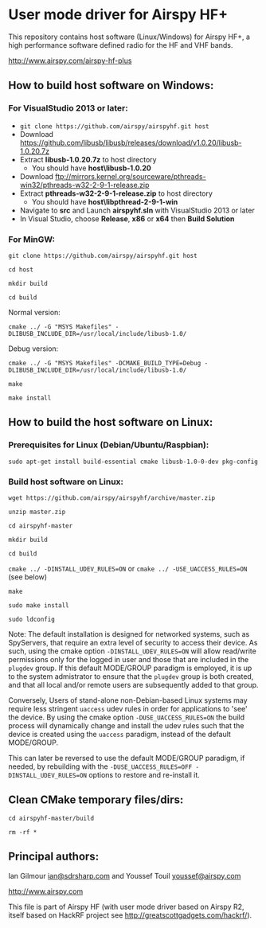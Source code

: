 # User mode driver for Airspy HF+ 

This repository contains host software (Linux/Windows) for Airspy HF+, a high performance software defined radio for the HF and VHF bands.

http://www.airspy.com/airspy-hf-plus

## How to build host software on Windows:

### For VisualStudio 2013 or later:

* `git clone https://github.com/airspy/airspyhf.git host`
* Download https://github.com/libusb/libusb/releases/download/v1.0.20/libusb-1.0.20.7z
* Extract **libusb-1.0.20.7z** to host directory
  * You should have **host\libusb-1.0.20**
* Download ftp://mirrors.kernel.org/sourceware/pthreads-win32/pthreads-w32-2-9-1-release.zip
* Extract **pthreads-w32-2-9-1-release.zip** to host directory
  * You should have **host\libpthread-2-9-1-win**
* Navigate to **src** and Launch **airspyhf.sln** with VisualStudio 2013 or later
* In Visual Studio, choose **Release**, **x86** or **x64** then **Build Solution**

### For MinGW:

`git clone https://github.com/airspy/airspyhf.git host`

`cd host`

`mkdir build`

`cd build`

Normal version:

`cmake ../ -G "MSYS Makefiles" -DLIBUSB_INCLUDE_DIR=/usr/local/include/libusb-1.0/`

Debug version:

`cmake ../ -G "MSYS Makefiles" -DCMAKE_BUILD_TYPE=Debug -DLIBUSB_INCLUDE_DIR=/usr/local/include/libusb-1.0/`

`make`

`make install`


## How to build the host software on Linux:

### Prerequisites for Linux (Debian/Ubuntu/Raspbian):


`sudo apt-get install build-essential cmake libusb-1.0-0-dev pkg-config`


### Build host software on Linux:

`wget https://github.com/airspy/airspyhf/archive/master.zip`

`unzip master.zip`

`cd airspyhf-master`

`mkdir build`

`cd build`

`cmake ../ -DINSTALL_UDEV_RULES=ON` or
`cmake ../ -USE_UACCESS_RULES=ON` (see below)

`make`

`sudo make install`

`sudo ldconfig`

Note: The default installation is designed for networked systems, such as SpyServers, that require an extra level of security to access their device. As such, using the cmake option `-DINSTALL_UDEV_RULES=ON` will allow read/write permissions only for the logged in user and those that are included in the `plugdev` group. If this default MODE/GROUP paradigm is employed, it is up to the system admistrator to ensure that the `plugdev` group is both created, and that all local and/or remote users are subsequently added to that group. 

Conversely, Users of stand-alone non-Debian-based Linux systems may require less stringent `uaccess` udev rules in order for applications to 'see' the device. By using the cmake option `-DUSE_UACCESS_RULES=ON` the build process will dynamically change and install the udev rules such that the device is created using the `uaccess` paradigm, instead of the default MODE/GROUP.

This can later be reversed to use the default MODE/GROUP paradigm, if needed, by rebuilding with the `-DUSE_UACCESS_RULES=OFF -DINSTALL_UDEV_RULES=ON` options to restore and re-install it.

## Clean CMake temporary files/dirs:

`cd airspyhf-master/build`

`rm -rf *`


## Principal authors:

Ian Gilmour <ian@sdrsharp.com> and Youssef Touil <youssef@airspy.com> 


http://www.airspy.com

This file is part of Airspy HF (with user mode driver based on Airspy R2, itself based on HackRF project see http://greatscottgadgets.com/hackrf/).
